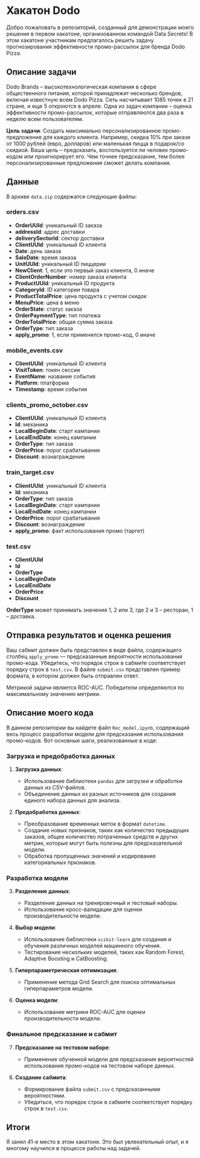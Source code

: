 # Хакатон Dodo

Добро пожаловать в репозиторий, созданный для демонстрации моего решения в первом хакатоне, организованном командой Data Secrets! В этом хакатоне участникам предлагалось решить задачу прогнозирования эффективности промо-рассылок для бренда Dodo Pizza.

## Описание задачи

Dodo Brands – высокотехнологическая компания в сфере общественного питания, которой принадлежит несколько брендов, включая известную всем Dodo Pizza. Сеть насчитывает 1085 точек в 21 стране, и еще 5 откроются в апреле. Одна из задач компании – оценка эффективности промо-рассылок, которые отправляются два раза в неделю всем пользователям.

**Цель задачи**: Создать максимально персонализированное промо-предложение для каждого клиента. Например, скидка 10% при заказе от 1000 рублей (евро, долларов) или маленькая пицца в подарок/со скидкой. Ваша цель – предсказать, воспользуется ли человек промо-кодом или проигнорирует его. Чем точнее предсказание, тем более персонализированные предложения сможет делать компания.

## Данные

В архиве `data.zip` содержатся следующие файлы:

### orders.csv

- **OrderUUId**: уникальный ID заказа
- **addressId**: адрес доставки
- **deliverySectorId**: сектор доставки
- **ClientUUId**: уникальный ID клиента
- **Date**: день заказа
- **SaleDate**: время заказа
- **UnitUUId**: уникальный ID пиццерии
- **NewClient**: 1, если это первый заказ клиента, 0 иначе
- **ClientOrderNumber**: номер заказа клиента
- **ProductUUId**: уникальный ID продукта
- **CategoryId**: ID категории товара
- **ProductTotalPrice**: цена продукта с учетом скидок
- **MenuPrice**: цена в меню
- **OrderState**: статус заказа
- **OrderPaymentType**: тип платежа
- **OrderTotalPrice**: общая сумма заказа
- **OrderType**: тип заказа
- **apply_promo**: 1, если применялся промо-код, 0 иначе

### mobile_events.csv

- **ClientUUId**: уникальный ID клиента
- **VisitToken**: токен сессии
- **EventName**: название события
- **Platform**: платформа
- **Timestamp**: время события

### clients_promo_october.csv

- **ClientUUId**: уникальный ID клиента
- **Id**: механика
- **LocalBeginDate**: старт кампании
- **LocalEndDate**: конец кампании
- **OrderType**: тип заказа
- **OrderPrice**: порог срабатывания
- **Discount**: вознаграждение

### train_target.csv

- **ClientUUId**: уникальный ID клиента
- **Id**: механика
- **OrderType**: тип заказа
- **LocalBeginDate**: старт кампании
- **LocalEndDate**: конец кампании
- **OrderPrice**: порог срабатывания
- **Discount**: вознаграждение
- **apply_promo**: факт использования промо (таргет)

### test.csv

- **ClientUUId**
- **Id**
- **OrderType**
- **LocalBeginDate**
- **LocalEndDate**
- **OrderPrice**
- **Discount**

**OrderType** может принимать значения 1, 2 или 3, где 2 и 3 – ресторан, 1 – доставка.

## Отправка результатов и оценка решения

Ваш сабмит должен быть представлен в виде файла, содержащего столбец `apply_promo` — предсказанные вероятности использования промо-кода. Убедитесь, что порядок строк в сабмите соответствует порядку строк в `test.csv`. В файле `submit.csv` представлен пример формата, в котором должен быть отправлен ответ.

Метрикой задачи является ROC-AUC. Победители определяются по максимальному значению метрики.

## Описание моего кода

В данном репозитории вы найдете файл `Rec_model.ipynb`, содержащий весь процесс разработки модели для предсказания использования промо-кодов. Вот основные шаги, реализованные в коде:

### Загрузка и предобработка данных

1. **Загрузка данных**:
    - Использование библиотеки `pandas` для загрузки и обработки данных из CSV-файлов.
    - Объединение данных из разных источников для создания единого набора данных для анализа.

2. **Предобработка данных**:
    - Преобразование временных меток в формат `datetime`.
    - Создание новых признаков, таких как количество предыдущих заказов, общее количество потраченных средств и других метрик, которые могут быть полезны для предсказательной модели.
    - Обработка пропущенных значений и кодирование категориальных признаков.

### Разработка модели

3. **Разделение данных**:
    - Разделение данных на тренировочный и тестовый наборы.
    - Использование кросс-валидации для оценки производительности модели.

4. **Выбор модели**:
    - Использование библиотеки `scikit-learn` для создания и обучения различных моделей машинного обучения.
    - Тестирование нескольких моделей, таких как Random Forest, Adaptive Boosting и CatBoosting.

5. **Гиперпараметрическая оптимизация**:
    - Применение метода Grid Search для поиска оптимальных гиперпараметров модели.

6. **Оценка модели**:
    - Использование метрики ROC-AUC для оценки производительности модели.

### Финальное предсказание и сабмит

7. **Предсказание на тестовом наборе**:
    - Применение обученной модели для предсказания вероятностей использования промо-кодов на тестовом наборе данных.

8. **Создание сабмита**:
    - Формирование файла `submit.csv` с предсказанными вероятностями.
    - Убедиться, что порядок строк в сабмите соответствует порядку строк в `test.csv`.

## Итоги

Я занял 41-е место в этом хакатоне. Это был увлекательный опыт, и я многому научился в процессе работы над задачей.
